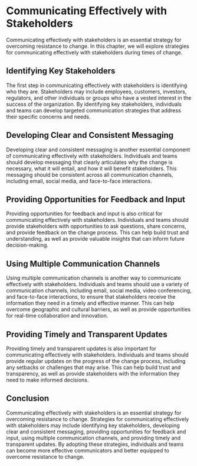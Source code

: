 Communicating Effectively with Stakeholders
===========================================================================================

Communicating effectively with stakeholders is an essential strategy for overcoming resistance to change. In this chapter, we will explore strategies for communicating effectively with stakeholders during times of change.

Identifying Key Stakeholders
----------------------------

The first step in communicating effectively with stakeholders is identifying who they are. Stakeholders may include employees, customers, investors, regulators, and other individuals or groups who have a vested interest in the success of the organization. By identifying key stakeholders, individuals and teams can develop targeted communication strategies that address their specific concerns and needs.

Developing Clear and Consistent Messaging
-----------------------------------------

Developing clear and consistent messaging is another essential component of communicating effectively with stakeholders. Individuals and teams should develop messaging that clearly articulates why the change is necessary, what it will entail, and how it will benefit stakeholders. This messaging should be consistent across all communication channels, including email, social media, and face-to-face interactions.

Providing Opportunities for Feedback and Input
----------------------------------------------

Providing opportunities for feedback and input is also critical for communicating effectively with stakeholders. Individuals and teams should provide stakeholders with opportunities to ask questions, share concerns, and provide feedback on the change process. This can help build trust and understanding, as well as provide valuable insights that can inform future decision-making.

Using Multiple Communication Channels
-------------------------------------

Using multiple communication channels is another way to communicate effectively with stakeholders. Individuals and teams should use a variety of communication channels, including email, social media, video conferencing, and face-to-face interactions, to ensure that stakeholders receive the information they need in a timely and effective manner. This can help overcome geographic and cultural barriers, as well as provide opportunities for real-time collaboration and innovation.

Providing Timely and Transparent Updates
----------------------------------------

Providing timely and transparent updates is also important for communicating effectively with stakeholders. Individuals and teams should provide regular updates on the progress of the change process, including any setbacks or challenges that may arise. This can help build trust and transparency, as well as provide stakeholders with the information they need to make informed decisions.

Conclusion
----------

Communicating effectively with stakeholders is an essential strategy for overcoming resistance to change. Strategies for communicating effectively with stakeholders may include identifying key stakeholders, developing clear and consistent messaging, providing opportunities for feedback and input, using multiple communication channels, and providing timely and transparent updates. By adopting these strategies, individuals and teams can become more effective communicators and better equipped to overcome resistance to change.
